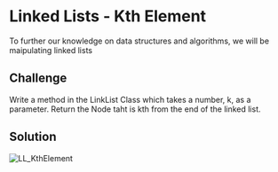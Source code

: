 # Linked Lists - Kth Element
To further our knowledge on data structures and algorithms, we will be maipulating linked lists

## Challenge
Write a method in the LinkList Class which takes a number, k, as a parameter. Return the Node taht is kth from the end of the linked list. 

## Solution

![LL_KthElement](../../assets/LL_KthElement_Visual.jpg)
